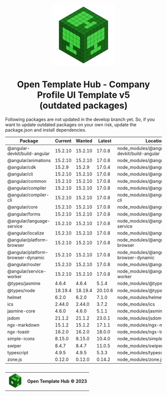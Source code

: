 <p align="center">
  <a href="https://opentemplatehub.com">
    <img src="https://raw.githubusercontent.com/open-template-hub/open-template-hub.github.io/master/assets/logo/ui/web-ui-logo.png" alt="Logo" width=200>
  </a>
</p>


<h1 align="center">
Open Template Hub - Company Profile UI Template v5
  <br/>
(outdated packages)
</h1>

Following packages are not updated in the develop branch yet. So, if you want to update outdated packages on your own risk, update the package.json and install dependencies.

| Package | Current | Wanted | Latest | Location |
| --- | --- | --- | --- | --- |
| @angular-devkit/build-angular | 15.2.10 | 15.2.10 | 17.0.8 | node_modules/@angular-devkit/build-angular |
| @angular/animations | 15.2.10 | 15.2.10 | 17.0.8 | node_modules/@angular/animations |
| @angular/cdk | 15.2.9 | 15.2.9 | 17.0.4 | node_modules/@angular/cdk |
| @angular/cli | 15.2.10 | 15.2.10 | 17.0.8 | node_modules/@angular/cli |
| @angular/common | 15.2.10 | 15.2.10 | 17.0.8 | node_modules/@angular/common |
| @angular/compiler | 15.2.10 | 15.2.10 | 17.0.8 | node_modules/@angular/compiler |
| @angular/compiler-cli | 15.2.10 | 15.2.10 | 17.0.8 | node_modules/@angular/compiler-cli |
| @angular/core | 15.2.10 | 15.2.10 | 17.0.8 | node_modules/@angular/core |
| @angular/forms | 15.2.10 | 15.2.10 | 17.0.8 | node_modules/@angular/forms |
| @angular/language-service | 15.2.10 | 15.2.10 | 17.0.8 | node_modules/@angular/language-service |
| @angular/localize | 15.2.10 | 15.2.10 | 17.0.8 | node_modules/@angular/localize |
| @angular/platform-browser | 15.2.10 | 15.2.10 | 17.0.8 | node_modules/@angular/platform-browser |
| @angular/platform-browser-dynamic | 15.2.10 | 15.2.10 | 17.0.8 | node_modules/@angular/platform-browser-dynamic |
| @angular/router | 15.2.10 | 15.2.10 | 17.0.8 | node_modules/@angular/router |
| @angular/service-worker | 15.2.10 | 15.2.10 | 17.0.8 | node_modules/@angular/service-worker |
| @types/jasmine | 4.6.4 | 4.6.4 | 5.1.4 | node_modules/@types/jasmine |
| @types/node | 18.19.4 | 18.19.4 | 20.10.6 | node_modules/@types/node |
| helmet | 6.2.0 | 6.2.0 | 7.1.0 | node_modules/helmet |
| ics | 2.44.0 | 2.44.0 | 3.7.2 | node_modules/ics |
| jasmine-core | 4.6.0 | 4.6.0 | 5.1.1 | node_modules/jasmine-core |
| jsdom | 21.1.2 | 21.1.2 | 23.0.1 | node_modules/jsdom |
| ngx-markdown | 15.1.2 | 15.1.2 | 17.1.1 | node_modules/ngx-markdown |
| ngx-toastr | 16.2.0 | 16.2.0 | 18.0.0 | node_modules/ngx-toastr |
| simple-icons | 8.15.0 | 8.15.0 | 10.4.0 | node_modules/simple-icons |
| swiper | 8.4.7 | 8.4.7 | 11.0.5 | node_modules/swiper |
| typescript | 4.9.5 | 4.9.5 | 5.3.3 | node_modules/typescript |
| zone.js | 0.12.0 | 0.12.0 | 0.14.2 | node_modules/zone.js |

<table align="right"><tr><td><a href="https://opentemplatehub.com"><img src="https://raw.githubusercontent.com/open-template-hub/open-template-hub.github.io/master/assets/logo/brand-logo.png" width="50px" alt="oth"/></a></td><td><b>Open Template Hub © 2023</b></td></tr></table>

